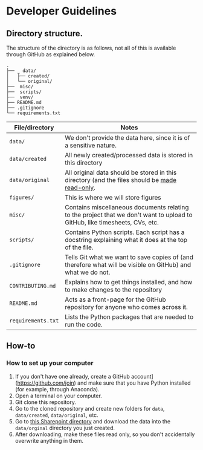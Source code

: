 # Developer Guidelines

## Directory structure.

The structure of the directory is as follows, not all of this is available through GitHub as explained below.
```
.
├── _ data/
│   ├── created/
│   └── original/
├──  misc/
├──  scripts/
├──  venv/
├── README.md
├── .gitignore
└── requirements.txt

```

| File/directory | Notes|
|----------------|------|
| `data/` | We don't provide the data here, since it is of a sensitive nature. |
| `data/created` | All newly created/processed data is stored in this directory |
| `data/original` | All original data should be stored in this directory (and the files should be [made read-only](#protect-original-data).
| `figures/` | This is where we will store figures |
| `misc/` | Contains miscellaneous documents relating to the project that we don't want to upload to GitHub, like timesheets, CVs, etc. |
| `scripts/` | Contains Python scripts. Each script has a docstring explaining what it does at the top of the file. |
| `.gitignore` | Tells Git what we want to save copies of (and therefore what will be visible on GitHub) and what we do not. |
| `CONTRIBUTING.md` | Explains how to get things installed, and how to make changes to the repository |
| `README.md` | Acts as a front-page for the GitHub repository for anyone who comes across it. |
| `requirements.txt` | Lists the Python packages that are needed to run the code. |

<!--
| `venv/` | When working on Python projects, having a virtual environment is helpful to make sure that you keep the right version of each package where you are using it (see [setting up a virtual environment](#virtual-environments) |
-->

## How-to

### How to set up your computer

1. If you don't have one already, create a GitHub account](https://github.com/join) and make sure that you have Python installed (for example, through Anaconda).
1. Open a terminal on your computer.
2. Git clone this repository.
3. Go to the cloned repository and create new folders for `data`, `data/created`, `data/original`, etc.
4. Go to [this Sharepoint directory](https://uob-my.sharepoint.com/:f:/r/personal/fd17626_bristol_ac_uk/Documents/Text-Mining%20Project?csf=1&web=1&e=6vj49M) and download the data into the `data/orginal` directory you just created. 
5. After downloading, make these files read only, so you don't accidentally overwrite anything in them.
